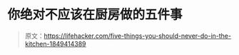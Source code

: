 # 你绝对不应该在厨房做的五件事

> 原文：<https://lifehacker.com/five-things-you-should-never-do-in-the-kitchen-1849414389>